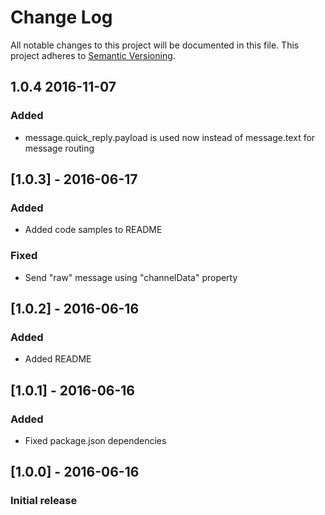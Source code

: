 # Change Log
All notable changes to this project will be documented in this file.
This project adheres to [Semantic Versioning](http://semver.org/).

## 1.0.4 2016-11-07
### Added
- message.quick_reply.payload is used now instead of message.text for message routing

## [1.0.3] - 2016-06-17
### Added
- Added code samples to README
### Fixed
- Send "raw" message using "channelData" property

## [1.0.2] - 2016-06-16
### Added
- Added README

## [1.0.1] - 2016-06-16
### Added
- Fixed package.json dependencies

## [1.0.0] - 2016-06-16
### Initial release
